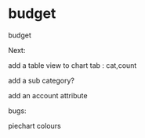 # budget
budget

Next:

add a table view to chart tab : cat,count




add a sub category?

add an account attribute

bugs:


piechart colours




